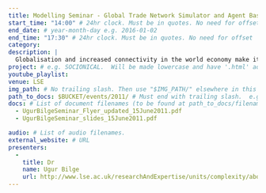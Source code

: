 ```yaml
---
title: Modelling Seminar - Global Trade Network Simulator and Agent Based Modelling
start_time: "14:00" # 24hr clock. Must be in quotes. No need for offset
end_date: # year-month-day e.g. 2016-01-02
end_time: "17:30" # 24hr clock. Must be in quotes. No need for offset
category: 
description: |
  Globalisation and increased connectivity in the world economy make it difficult to model and predict how new shocks may spread in this network. The Global Trade Network Simulator (GTNS) is a decision support tool developed from an Agent Based Modelling (ABM) perspective. Its aim is to understand, and generate insights about changing trade patterns, and their impact on GDP growth in the next 20 to 30 years. GTNS enables users to test their what-if scenarios about the future, as well as randomly generating shocks and visualising the impact of these shocks on global trade and GDP growth. GTNS is still under development for the Game Changers Project based at IIASA (International Institute for Advanced Systems Analysis) in Austria. The project focuses on the detection and simulation of extreme events and game changers for member countries such as Finland and Scotland, as well as a number of other organisations and companies. 
project: # e.g. SOCIONICAL.  Will be made lowercase and have '.html' added to find page.
youtube_playlist: 
venue: LSE
img_path: # No trailing slash. Then use "$IMG_PATH/" elsewhere in this page.
path_to_docs: $BUCKET/events/2011/ # Must end with trailing slash.  e.g. $BUCKET/events/2012/
docs: # List of document filenames (to be found at path_to_docs/filename)
  - UgurBilgeSeminar_Flyer_updated_15June2011.pdf
  - UgurBilgeSeminar_slides_15June2011.pdf

audio: # List of audio filenames.
external_website: # URL
presenters:
  -
    title: Dr
    name: Ugur Bilge
    url: http://www.lse.ac.uk/researchAndExpertise/units/complexity/aboutus/Staff/Dr-Ugur-Bilge.aspx
---
```

